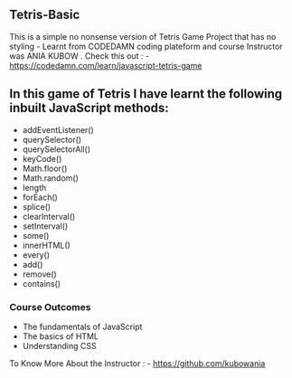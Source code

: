 ## Tetris-Basic
This is a simple no nonsense version of Tetris Game Project that has no styling - Learnt from CODEDAMN coding plateform and course Instructor was ANIA KUBOW . Check this out : -  https://codedamn.com/learn/javascript-tetris-game


## In this game of Tetris I have learnt the following inbuilt JavaScript methods:

* addEventListener()
* querySelector()
* querySelectorAll()
* keyCode()
* Math.floor()
* Math.random()
* length
* forEach()
* splice()
* clearInterval()
* setInterval()
* some()
* innerHTML()
* every()
* add()
* remove()
* contains()

### Course Outcomes
* The fundamentals of JavaScript
* The basics of HTML
* Understanding CSS

To Know More About the Instructor : -  https://github.com/kubowania
